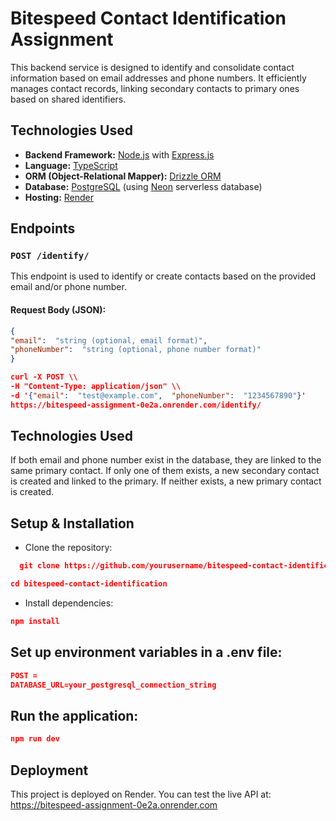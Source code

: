 
# Bitespeed Contact Identification Assignment

This backend service is designed to identify and consolidate contact information based on email addresses and phone numbers. It efficiently manages contact records, linking secondary contacts to primary ones based on shared identifiers.

## Technologies Used

-  **Backend Framework:**  [Node.js](https://nodejs.org/) with [Express.js](https://expressjs.com/)
-  **Language:**  [TypeScript](https://www.typescriptlang.org/)
-  **ORM (Object-Relational Mapper):**  [Drizzle ORM](https://orm.drizzle.team/)
-  **Database:**  [PostgreSQL](https://www.postgresql.org/) (using [Neon](https://neon.tech/) serverless database)
-  **Hosting:**  [Render](https://render.com/)

## Endpoints
### `POST /identify/`
This endpoint is used to identify or create contacts based on the provided email and/or phone number.

#### Request Body (JSON):

```json
{
"email":  "string (optional, email format)",
"phoneNumber":  "string (optional, phone number format)"
}

curl -X POST \\
-H "Content-Type: application/json" \\
-d '{"email":  "test@example.com",  "phoneNumber":  "1234567890"}'
https://bitespeed-assignment-0e2a.onrender.com/identify/

```

## Technologies Used

If both email and phone number exist in the database, they are linked to the same primary contact.
If only one of them exists, a new secondary contact is created and linked to the primary.
If neither exists, a new primary contact is created.

## Setup & Installation

* Clone the repository:
```json
  git clone https://github.com/yourusername/bitespeed-contact-identification.git
```
```json
cd bitespeed-contact-identification
```
* Install dependencies:
```json
npm install
```

## Set up environment variables in a .env file:
```json
POST =
DATABASE_URL=your_postgresql_connection_string
```
## Run the application:
```json
npm run dev
```

##  Deployment
This project is deployed on Render. You can test the live API at: https://bitespeed-assignment-0e2a.onrender.com